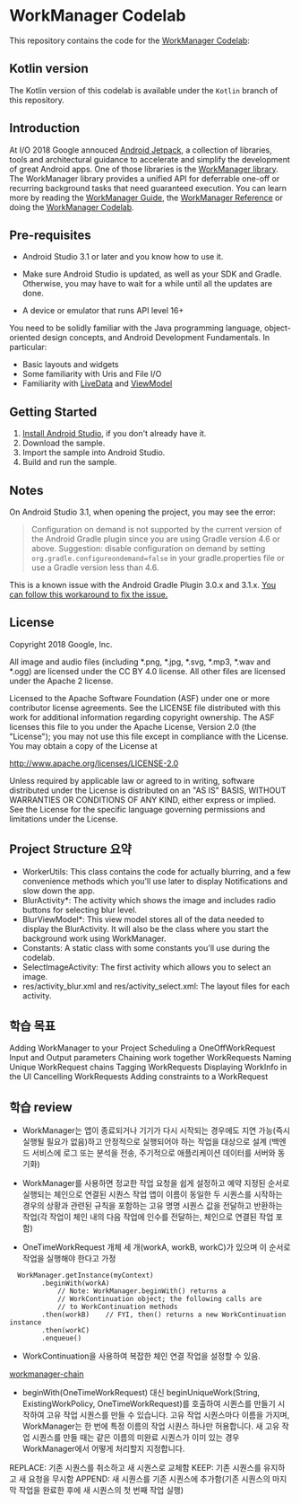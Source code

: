 WorkManager Codelab
===================================

This repository contains the code for the [WorkManager Codelab](https://codelabs.developers.google.com/codelabs/android-workmanager):

Kotlin version
--------------

The Kotlin version of this codelab is available under the `Kotlin` branch of
this repository.

Introduction
------------

At I/O 2018 Google annouced [Android Jetpack](https://developer.android.com//jetpack/),
a collection of libraries, tools and architectural guidance to accelerate and simplify the
development of great Android apps. One of those libraries is the
[WorkManager library](https://developer.android.com/topic/libraries/architecture/workmanager/).
The WorkManager library provides a unified API for deferrable one-off or recurring background tasks
that need guaranteed execution. You can learn more by reading the
[WorkManager Guide](https://developer.android.com/topic/libraries/architecture/workmanager/), the
[WorkManager Reference](https://developer.android.com/reference/androidx/work/package-summary)
or doing the
[WorkManager Codelab](https://codelabs.developers.google.com/codelabs/android-workmanager).

Pre-requisites
--------------

* Android Studio 3.1 or later and you know how to use it.

* Make sure Android Studio is updated, as well as your SDK and Gradle.
Otherwise, you may have to wait for a while until all the updates are done.

* A device or emulator that runs API level 16+

You need to be solidly familiar with the Java programming language,
object-oriented design concepts, and Android Development Fundamentals.
In particular:

* Basic layouts and widgets
* Some familiarity with Uris and File I/O
* Familiarity with [LiveData](https://developer.android.com/topic/libraries/architecture/livedata)
  and [ViewModel](https://developer.android.com/topic/libraries/architecture/viewmodel)

Getting Started
---------------

1. [Install Android Studio](https://developer.android.com/studio/install.html),
if you don't already have it.
2. Download the sample.
2. Import the sample into Android Studio.
3. Build and run the sample.

Notes
-----

On Android Studio 3.1, when opening the project, you may see the error:

> Configuration on demand is not supported by the current version of the Android
Gradle plugin since you are using Gradle version 4.6 or above. Suggestion:
disable configuration on demand by setting `org.gradle.configureondemand=false`
in your gradle.properties file or use a Gradle version less than 4.6.

This is a known issue with the Android Gradle Plugin 3.0.x and 3.1.x. [You can
follow this workaround to fix the
issue.](https://developer.android.com/studio/known-issues#known_issues_with_the_android_gradle_plugin)

License
-------

Copyright 2018 Google, Inc.

All image and audio files (including *.png, *.jpg, *.svg, *.mp3, *.wav
and *.ogg) are licensed under the CC BY 4.0 license. All other files are
licensed under the Apache 2 license.

Licensed to the Apache Software Foundation (ASF) under one or more contributor
license agreements.  See the LICENSE file distributed with this work for
additional information regarding copyright ownership.  The ASF licenses this
file to you under the Apache License, Version 2.0 (the "License"); you may not
use this file except in compliance with the License.  You may obtain a copy of
the License at

  http://www.apache.org/licenses/LICENSE-2.0

Unless required by applicable law or agreed to in writing, software
distributed under the License is distributed on an "AS IS" BASIS, WITHOUT
WARRANTIES OR CONDITIONS OF ANY KIND, either express or implied.  See the
License for the specific language governing permissions and limitations under
the License.


## Project Structure 요약

- WorkerUtils: This class contains the code for actually blurring, and a few convenience methods which you'll use later to display Notifications and slow down the app.
- BlurActivity*: The activity which shows the image and includes radio buttons for selecting blur level.
- BlurViewModel*: This view model stores all of the data needed to display the BlurActivity. It will also be the class where you start the background work using WorkManager.
- Constants: A static class with some constants you'll use during the codelab.
- SelectImageActivity: The first activity which allows you to select an image.
- res/activity_blur.xml and res/activity_select.xml: The layout files for each activity.

## 학습 목표

Adding WorkManager to your Project
Scheduling a OneOffWorkRequest
Input and Output parameters
Chaining work together WorkRequests
Naming Unique WorkRequest chains
Tagging WorkRequests
Displaying WorkInfo in the UI
Cancelling WorkRequests
Adding constraints to a WorkRequest


## 학습 review

- WorkManager는 앱이 종료되거나 기기가 다시 시작되는 경우에도 지연 가능(즉시 실행될 필요가 없음)하고 안정적으로 실행되어야 하는 작업을 대상으로 설계
(백엔드 서비스에 로그 또는 분석을 전송, 주기적으로 애플리케이션 데이터를 서버와 동기화) 

- WorkManager를 사용하면 정교한 작업 요청을 쉽게 설정하고 예약 
지정된 순서로 실행되는 체인으로 연결된 시퀀스 작업
앱이 이름이 동일한 두 시퀀스를 시작하는 경우의 상황과 관련된 규칙을 포함하는 고유 명명 시퀀스
값을 전달하고 반환하는 작업(각 작업이 체인 내의 다음 작업에 인수를 전달하는, 체인으로 연결된 작업 포함)

- OneTimeWorkRequest 개체 세 개(workA, workB, workC)가 있으며 이 순서로 작업을 실행해야 한다고 가정

```
  WorkManager.getInstance(myContext)
        .beginWith(workA)
            // Note: WorkManager.beginWith() returns a
            // WorkContinuation object; the following calls are
            // to WorkContinuation methods
        .then(workB)    // FYI, then() returns a new WorkContinuation instance
        .then(workC)
        .enqueue()
```

- WorkContinuation을 사용하여 복잡한 체인 연결 작업을 설정할 수 있음.

[workmanager-chain](./readmeResource/workmanager-chain.svg)

- beginWith(OneTimeWorkRequest) 대신 beginUniqueWork(String, ExistingWorkPolicy, OneTimeWorkRequest)를 호출하여 시퀀스를 만들기 시작하여 고유 작업 시퀀스를 만들 수 있습니다.
고유 작업 시퀀스마다 이름을 가지며, WorkManager는 한 번에 특정 이름의 작업 시퀀스 하나만 허용합니다. 
새 고유 작업 시퀀스를 만들 때는 같은 이름의 미완료 시퀀스가 이미 있는 경우 WorkManager에서 어떻게 처리할지 지정합니다.

REPLACE: 기존 시퀀스를 취소하고 새 시퀀스로 교체함
KEEP: 기존 시퀀스를 유지하고 새 요청을 무시함
APPEND: 새 시퀀스를 기존 시퀀스에 추가함(기존 시퀀스의 마지막 작업을 완료한 후에 새 시퀀스의 첫 번째 작업 실행)

